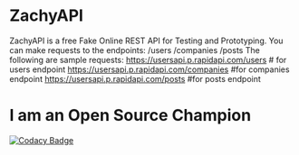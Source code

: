 # ZachyAPI
ZachyAPI is a free Fake Online REST API for Testing and Prototyping.
You can make requests to the endpoints:
            /users
            /companies
            /posts
The following are sample requests:
         <https://usersapi.p.rapidapi.com/users>         # for users endpoint
         <https://usersapi.p.rapidapi.com/companies>     #for companies endpoint
         <https://usersapi.p.rapidapi.com/posts>        #for posts endpoint

# I am an Open Source Champion

[![Codacy Badge](https://api.codacy.com/project/badge/Grade/5c7e7400d9b5410ebacdd9d1d2051090)](https://www.codacy.com/manual/mosetizachary001/ZachyAPI?utm_source=github.com&amp;utm_medium=referral&amp;utm_content=ZachyDev/ZachyAPI&amp;utm_campaign=Badge_Grade)
